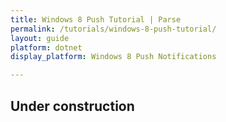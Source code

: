 ```yaml
---
title: Windows 8 Push Tutorial | Parse
permalink: /tutorials/windows-8-push-tutorial/
layout: guide
platform: dotnet
display_platform: Windows 8 Push Notifications

---
```


## Under construction
